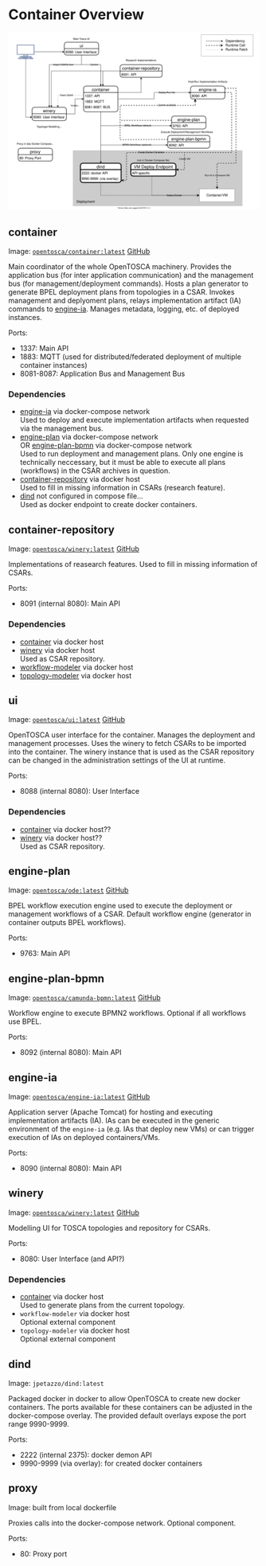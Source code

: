 # Container Overview

![OpenTOSCA Docker-Compose overview diagram.](docker-compose-overview.svg)


## container 

Image: [`opentosca/container:latest`](https://hub.docker.com/r/opentosca/container) [GitHub](https://github.com/OpenTOSCA/container)

Main coordinator of the whole OpenTOSCA machinery.
Provides the application bus (for inter application communication) and the management bus (for management/deployment commands).
Hosts a plan generator to generate BPEL deployment plans from topologies in a CSAR.
Invokes management and deplyoment plans, relays implementation artifact (IA) commands to [engine-ia](#engine-ia).
Manages metadata, logging, etc. of deployed instances.

Ports:

 *  1337: Main API
 *  1883: MQTT (used for distributed/federated deployment of multiple container instances)
 *  8081-8087: Application Bus and Management Bus

### Dependencies

 *  [engine-ia](#engine-ia) via docker-compose network\
    Used to deploy and execute implementation artifacts when requested via the management bus.
 *  [engine-plan](#engine-plan) via docker-compose network\
    OR [engine-plan-bpmn](#engine-plan) via docker-compose network\
    Used to run deployment and management plans. Only one engine is technically neccessary, but it must be able to execute all plans (workflows) in the CSAR archives in question.
 *  [container-repository](#container-repository) via docker host\
    Used to fill in missing information in CSARs (research feature).
 *  [dind](#dind) not configured in compose file...\
    Used as docker endpoint to create docker containers.


## container-repository

Image: [`opentosca/winery:latest`](https://hub.docker.com/r/opentosca/winery) [GitHub](https://github.com/OpenTOSCA/winery)

Implementations of reasearch features.
Used to fill in missing information of CSARs.

Ports:

 *  8091 (internal 8080): Main API

### Dependencies

 *  [container](#container) via docker host
 *  [winery](#winery) via docker host\
    Used as CSAR repository.
 *  [workflow-modeler](#workflow-modeler) via docker host
 *  [topology-modeler](#topology-modeler) via docker host


## ui

Image: [`opentosca/ui:latest`](https://hub.docker.com/r/opentosca/ui) [GitHub](https://github.com/OpenTOSCA/ui)

OpenTOSCA user interface for the container.
Manages the deployment and management processes.
Uses the winery to fetch CSARs to be imported into the container.
The winery instance that is used as the CSAR repository can be changed in the administration settings of the UI at runtime.

Ports:

 *  8088 (internal 8080): User Interface

### Dependencies

 *  [container](#container) via docker host??
 *  [winery](#winery) via docker host??\
    Used as CSAR repository.


## engine-plan

Image: [`opentosca/ode:latest`](https://hub.docker.com/r/opentosca/ode) [GitHub](https://github.com/OpenTOSCA/ode)

BPEL workflow execution engine used to execute the deployment or management workflows of a CSAR.
Default workflow engine (generator in container outputs BPEL workflows).

Ports:

 *  9763: Main API


## engine-plan-bpmn

Image: [`opentosca/camunda-bpmn:latest`](https://hub.docker.com/r/opentosca/camunda-bpmn) [GitHub](https://github.com/OpenTOSCA/camunda-bpmn)

Workflow engine to execute BPMN2 workflows.
Optional if all workflows use BPEL.

Ports:

 *  8092 (internal 8080): Main API


## engine-ia

Image: [`opentosca/engine-ia:latest`](https://hub.docker.com/r/opentosca/engine-ia) [GitHub](https://github.com/OpenTOSCA/engine-ia)

Application server (Apache Tomcat) for hosting and executing implementation artifacts (IA).
IAs can be executed in the generic environment of the `engine-ia` (e.g. IAs that deploy new VMs) or can trigger execution of IAs on deployed containers/VMs.

Ports:

 *  8090 (internal 8080): Main API

## winery

Image: [`opentosca/winery:latest`](https://hub.docker.com/r/opentosca/winery) [GitHub](https://github.com/OpenTOSCA/winery)

Modelling UI for TOSCA topologies and repository for CSARs.

Ports:

 *  8080: User Interface (and API?)

### Dependencies

 *  [container](#container) via docker host\
    Used to generate plans from the current topology.
 *  `workflow-modeler` via docker host\
    Optional external component
 *  `topology-modeler` via docker host\
    Optional external component

## dind

Image: `jpetazzo/dind:latest`

Packaged docker in docker to allow OpenTOSCA to create new docker containers.
The ports available for these containers can be adjusted in the docker-compose overlay.
The provided default overlays expose the port range 9990-9999.

Ports:

 *  2222 (internal 2375): docker demon API
 *  9990-9999 (via overlay): for created docker containers

## proxy

Image: built from local dockerfile

Proxies calls into the docker-compose network.
Optional component.

Ports:

 *  80: Proxy port
